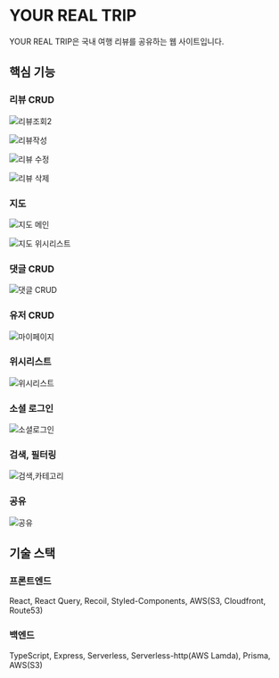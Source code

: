 # YOUR REAL TRIP
YOUR REAL TRIP은 국내 여행 리뷰를 공유하는 웹 사이트입니다.

## 핵심 기능
### 리뷰 CRUD

![리뷰조회2](https://user-images.githubusercontent.com/106265483/211388069-0f8cfcad-84e1-41d6-850f-9f1935b6e360.gif)

![리뷰작성](https://user-images.githubusercontent.com/106265483/211389658-6e300e66-20ef-468c-aa27-99fd25967fb3.gif)

![리뷰 수정](https://user-images.githubusercontent.com/106265483/211389863-acef145c-d05f-4708-ae0c-195c63ebe3a3.gif)

![리뷰 삭제](https://user-images.githubusercontent.com/106265483/211390104-c234fd0a-1bbc-474c-96d4-b81f34e4f248.gif)

### 지도

![지도 메인](https://user-images.githubusercontent.com/106265483/211391637-2b222477-778f-49ea-aeac-79e32930c001.gif)

![지도 위시리스트](https://user-images.githubusercontent.com/106265483/211391646-2240d620-1c8d-4b10-9942-10d4a5bf9cd7.gif)

### 댓글 CRUD

![댓글 CRUD](https://user-images.githubusercontent.com/106265483/211392078-c19d64ef-578b-4068-8119-48f323e70355.gif)

### 유저 CRUD

![마이페이지](https://user-images.githubusercontent.com/106265483/211393973-18bdbb5d-4b15-47b1-bf0f-9908be0a6b1e.gif)

### 위시리스트

![위시리스트](https://user-images.githubusercontent.com/106265483/211392808-c670c8ad-400c-4f03-ae20-0e66f5a31cf5.gif)

### 소셜 로그인

![소셜로그인](https://user-images.githubusercontent.com/106265483/211393219-36bbb43e-9b92-4529-a821-e8673210e900.gif)

### 검색, 필터링

![검색,카테고리](https://user-images.githubusercontent.com/106265483/211394368-ab33e4fe-eea4-4ba6-973a-16a74bb4dc71.gif)

### 공유

![공유](https://user-images.githubusercontent.com/106265483/211394935-15e1dcd4-5cad-4968-bd7b-de874861ca70.gif)

## 기술 스택
### 프론트엔드
React, React Query, Recoil, Styled-Components, AWS(S3, Cloudfront, Route53)

### 백엔드
TypeScript, Express, Serverless, Serverless-http(AWS Lamda), Prisma, AWS(S3)
